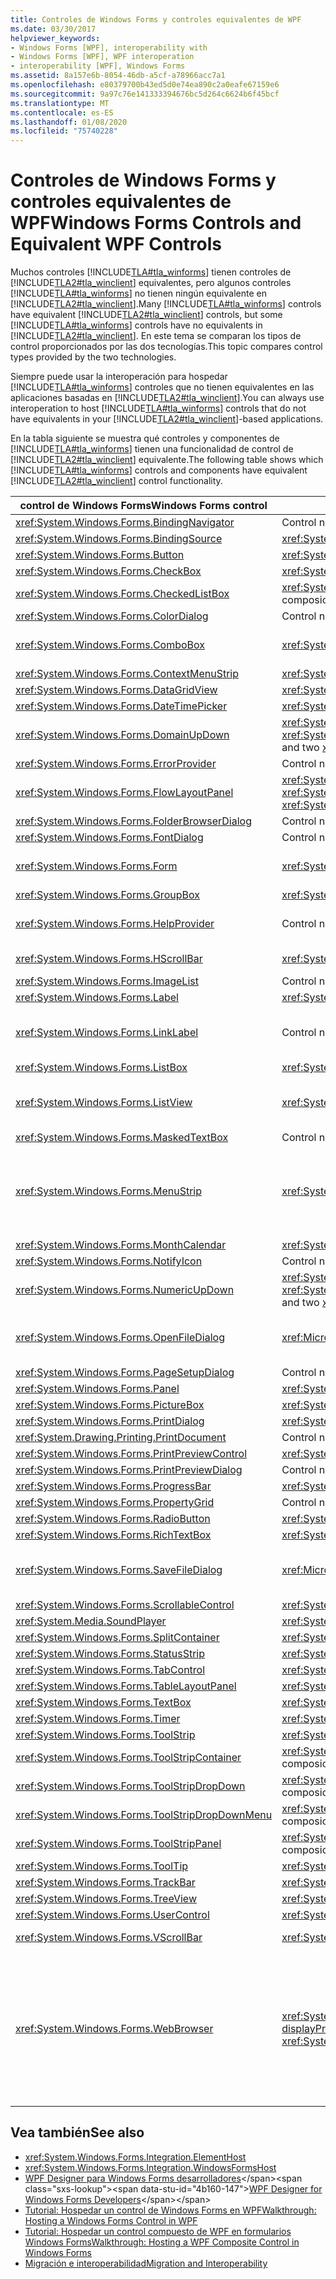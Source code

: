 ```yaml
---
title: Controles de Windows Forms y controles equivalentes de WPF
ms.date: 03/30/2017
helpviewer_keywords:
- Windows Forms [WPF], interoperability with
- Windows Forms [WPF], WPF interoperation
- interoperability [WPF], Windows Forms
ms.assetid: 8a157e6b-8054-46db-a5cf-a78966acc7a1
ms.openlocfilehash: e80379700b43ed5d0e74ea890c2a0eafe67159e6
ms.sourcegitcommit: 9a97c76e141333394676bc5d264c6624b6f45bcf
ms.translationtype: MT
ms.contentlocale: es-ES
ms.lasthandoff: 01/08/2020
ms.locfileid: "75740228"
---
```

# <a name="windows-forms-controls-and-equivalent-wpf-controls"></a><span data-ttu-id="4b160-102">Controles de Windows Forms y controles equivalentes de WPF</span><span class="sxs-lookup"><span data-stu-id="4b160-102">Windows Forms Controls and Equivalent WPF Controls</span></span>
<span data-ttu-id="4b160-103">Muchos controles [!INCLUDE[TLA#tla_winforms](../../../../includes/tlasharptla-winforms-md.md)] tienen controles de [!INCLUDE[TLA2#tla_winclient](../../../../includes/tla2sharptla-winclient-md.md)] equivalentes, pero algunos controles [!INCLUDE[TLA#tla_winforms](../../../../includes/tlasharptla-winforms-md.md)] no tienen ningún equivalente en [!INCLUDE[TLA2#tla_winclient](../../../../includes/tla2sharptla-winclient-md.md)].</span><span class="sxs-lookup"><span data-stu-id="4b160-103">Many [!INCLUDE[TLA#tla_winforms](../../../../includes/tlasharptla-winforms-md.md)] controls have equivalent [!INCLUDE[TLA2#tla_winclient](../../../../includes/tla2sharptla-winclient-md.md)] controls, but some [!INCLUDE[TLA#tla_winforms](../../../../includes/tlasharptla-winforms-md.md)] controls have no equivalents in [!INCLUDE[TLA2#tla_winclient](../../../../includes/tla2sharptla-winclient-md.md)].</span></span> <span data-ttu-id="4b160-104">En este tema se comparan los tipos de control proporcionados por las dos tecnologías.</span><span class="sxs-lookup"><span data-stu-id="4b160-104">This topic compares control types provided by the two technologies.</span></span>  
  
 <span data-ttu-id="4b160-105">Siempre puede usar la interoperación para hospedar [!INCLUDE[TLA#tla_winforms](../../../../includes/tlasharptla-winforms-md.md)] controles que no tienen equivalentes en las aplicaciones basadas en [!INCLUDE[TLA2#tla_winclient](../../../../includes/tla2sharptla-winclient-md.md)].</span><span class="sxs-lookup"><span data-stu-id="4b160-105">You can always use interoperation to host [!INCLUDE[TLA#tla_winforms](../../../../includes/tlasharptla-winforms-md.md)] controls that do not have equivalents in your [!INCLUDE[TLA2#tla_winclient](../../../../includes/tla2sharptla-winclient-md.md)]-based applications.</span></span>  
  
 <span data-ttu-id="4b160-106">En la tabla siguiente se muestra qué controles y componentes de [!INCLUDE[TLA#tla_winforms](../../../../includes/tlasharptla-winforms-md.md)] tienen una funcionalidad de control de [!INCLUDE[TLA2#tla_winclient](../../../../includes/tla2sharptla-winclient-md.md)] equivalente.</span><span class="sxs-lookup"><span data-stu-id="4b160-106">The following table shows which [!INCLUDE[TLA#tla_winforms](../../../../includes/tlasharptla-winforms-md.md)] controls and components have equivalent [!INCLUDE[TLA2#tla_winclient](../../../../includes/tla2sharptla-winclient-md.md)] control functionality.</span></span>  
  
|<span data-ttu-id="4b160-107">control de Windows Forms</span><span class="sxs-lookup"><span data-stu-id="4b160-107">Windows Forms control</span></span>|<span data-ttu-id="4b160-108">Control equivalente de WPF</span><span class="sxs-lookup"><span data-stu-id="4b160-108">WPF equivalent control</span></span>|<span data-ttu-id="4b160-109">Notas</span><span class="sxs-lookup"><span data-stu-id="4b160-109">Remarks</span></span>|  
|---------------------------|----------------------------|-------------|  
|<xref:System.Windows.Forms.BindingNavigator>|<span data-ttu-id="4b160-110">Control no equivalente.</span><span class="sxs-lookup"><span data-stu-id="4b160-110">No equivalent control.</span></span>||  
|<xref:System.Windows.Forms.BindingSource>|<xref:System.Windows.Data.CollectionViewSource>||  
|<xref:System.Windows.Forms.Button>|<xref:System.Windows.Controls.Button>||  
|<xref:System.Windows.Forms.CheckBox>|<xref:System.Windows.Controls.CheckBox>||  
|<xref:System.Windows.Forms.CheckedListBox>|<span data-ttu-id="4b160-111"><xref:System.Windows.Controls.ListBox> con composición.</span><span class="sxs-lookup"><span data-stu-id="4b160-111"><xref:System.Windows.Controls.ListBox> with composition.</span></span>||  
|<xref:System.Windows.Forms.ColorDialog>|<span data-ttu-id="4b160-112">Control no equivalente.</span><span class="sxs-lookup"><span data-stu-id="4b160-112">No equivalent control.</span></span>||  
|<xref:System.Windows.Forms.ComboBox>|<xref:System.Windows.Controls.ComboBox>|<span data-ttu-id="4b160-113"><xref:System.Windows.Controls.ComboBox> no admite la función de autocompletar.</span><span class="sxs-lookup"><span data-stu-id="4b160-113"><xref:System.Windows.Controls.ComboBox> does not support auto-complete.</span></span>|  
|<xref:System.Windows.Forms.ContextMenuStrip>|<xref:System.Windows.Controls.ContextMenu>||  
|<xref:System.Windows.Forms.DataGridView>|<xref:System.Windows.Controls.DataGrid>||  
|<xref:System.Windows.Forms.DateTimePicker>|<xref:System.Windows.Controls.DatePicker>||  
|<xref:System.Windows.Forms.DomainUpDown>|<span data-ttu-id="4b160-114"><xref:System.Windows.Controls.TextBox> y dos controles <xref:System.Windows.Controls.Primitives.RepeatButton>.</span><span class="sxs-lookup"><span data-stu-id="4b160-114"><xref:System.Windows.Controls.TextBox> and two <xref:System.Windows.Controls.Primitives.RepeatButton> controls.</span></span>||  
|<xref:System.Windows.Forms.ErrorProvider>|<span data-ttu-id="4b160-115">Control no equivalente.</span><span class="sxs-lookup"><span data-stu-id="4b160-115">No equivalent control.</span></span>||  
|<xref:System.Windows.Forms.FlowLayoutPanel>|<span data-ttu-id="4b160-116"><xref:System.Windows.Controls.WrapPanel> o <xref:System.Windows.Controls.StackPanel></span><span class="sxs-lookup"><span data-stu-id="4b160-116"><xref:System.Windows.Controls.WrapPanel> or <xref:System.Windows.Controls.StackPanel></span></span>||  
|<xref:System.Windows.Forms.FolderBrowserDialog>|<span data-ttu-id="4b160-117">Control no equivalente.</span><span class="sxs-lookup"><span data-stu-id="4b160-117">No equivalent control.</span></span>||  
|<xref:System.Windows.Forms.FontDialog>|<span data-ttu-id="4b160-118">Control no equivalente.</span><span class="sxs-lookup"><span data-stu-id="4b160-118">No equivalent control.</span></span>||  
|<xref:System.Windows.Forms.Form>|<xref:System.Windows.Window>|<span data-ttu-id="4b160-119"><xref:System.Windows.Window> no admite ventanas secundarias.</span><span class="sxs-lookup"><span data-stu-id="4b160-119"><xref:System.Windows.Window> does not support child windows.</span></span>|  
|<xref:System.Windows.Forms.GroupBox>|<xref:System.Windows.Controls.GroupBox>||  
|<xref:System.Windows.Forms.HelpProvider>|<span data-ttu-id="4b160-120">Control no equivalente.</span><span class="sxs-lookup"><span data-stu-id="4b160-120">No equivalent control.</span></span>|<span data-ttu-id="4b160-121">No hay ayuda F1.</span><span class="sxs-lookup"><span data-stu-id="4b160-121">No F1 Help.</span></span> <span data-ttu-id="4b160-122">La ayuda "Qué es esto" se reemplaza por la información sobre herramientas.</span><span class="sxs-lookup"><span data-stu-id="4b160-122">"What's This" Help is replaced by ToolTips.</span></span>|  
|<xref:System.Windows.Forms.HScrollBar>|<xref:System.Windows.Controls.Primitives.ScrollBar>|<span data-ttu-id="4b160-123">El desplazamiento está integrado en los controles de contenedor.</span><span class="sxs-lookup"><span data-stu-id="4b160-123">Scrolling is built into container controls.</span></span>|  
|<xref:System.Windows.Forms.ImageList>|<span data-ttu-id="4b160-124">Control no equivalente.</span><span class="sxs-lookup"><span data-stu-id="4b160-124">No equivalent control.</span></span>||  
|<xref:System.Windows.Forms.Label>|<xref:System.Windows.Controls.Label>||  
|<xref:System.Windows.Forms.LinkLabel>|<span data-ttu-id="4b160-125">Control no equivalente.</span><span class="sxs-lookup"><span data-stu-id="4b160-125">No equivalent control.</span></span>|<span data-ttu-id="4b160-126">Puede usar la clase <xref:System.Windows.Documents.Hyperlink> para hospedar hipervínculos dentro del contenido dinámico.</span><span class="sxs-lookup"><span data-stu-id="4b160-126">You can use the <xref:System.Windows.Documents.Hyperlink> class to host hyperlinks within flow content.</span></span>|  
|<xref:System.Windows.Forms.ListBox>|<xref:System.Windows.Controls.ListBox>||  
|<xref:System.Windows.Forms.ListView>|<xref:System.Windows.Controls.ListView>|<span data-ttu-id="4b160-127">El control <xref:System.Windows.Controls.ListView> proporciona una vista de detalles de solo lectura.</span><span class="sxs-lookup"><span data-stu-id="4b160-127">The <xref:System.Windows.Controls.ListView> control provides a read-only details view.</span></span>|  
|<xref:System.Windows.Forms.MaskedTextBox>|<span data-ttu-id="4b160-128">Control no equivalente.</span><span class="sxs-lookup"><span data-stu-id="4b160-128">No equivalent control.</span></span>||  
|<xref:System.Windows.Forms.MenuStrip>|<xref:System.Windows.Controls.Menu>|<span data-ttu-id="4b160-129"><xref:System.Windows.Controls.Menu> el estilo de los controles puede aproximarse al comportamiento y la apariencia de la clase <xref:System.Windows.Forms.ToolStripProfessionalRenderer?displayProperty=nameWithType>.</span><span class="sxs-lookup"><span data-stu-id="4b160-129"><xref:System.Windows.Controls.Menu> control styling can approximate the behavior and appearance of the <xref:System.Windows.Forms.ToolStripProfessionalRenderer?displayProperty=nameWithType> class.</span></span>|  
|<xref:System.Windows.Forms.MonthCalendar>|<xref:System.Windows.Controls.Calendar>||  
|<xref:System.Windows.Forms.NotifyIcon>|<span data-ttu-id="4b160-130">Control no equivalente.</span><span class="sxs-lookup"><span data-stu-id="4b160-130">No equivalent control.</span></span>||  
|<xref:System.Windows.Forms.NumericUpDown>|<span data-ttu-id="4b160-131"><xref:System.Windows.Controls.TextBox> y dos controles <xref:System.Windows.Controls.Primitives.RepeatButton>.</span><span class="sxs-lookup"><span data-stu-id="4b160-131"><xref:System.Windows.Controls.TextBox> and two <xref:System.Windows.Controls.Primitives.RepeatButton> controls.</span></span>||  
|<xref:System.Windows.Forms.OpenFileDialog>|<xref:Microsoft.Win32.OpenFileDialog>|<span data-ttu-id="4b160-132">La clase <xref:Microsoft.Win32.OpenFileDialog> es un contenedor [!INCLUDE[TLA2#tla_winclient](../../../../includes/tla2sharptla-winclient-md.md)] alrededor del control Win32.</span><span class="sxs-lookup"><span data-stu-id="4b160-132">The <xref:Microsoft.Win32.OpenFileDialog> class is a [!INCLUDE[TLA2#tla_winclient](../../../../includes/tla2sharptla-winclient-md.md)] wrapper around the Win32 control.</span></span>|  
|<xref:System.Windows.Forms.PageSetupDialog>|<span data-ttu-id="4b160-133">Control no equivalente.</span><span class="sxs-lookup"><span data-stu-id="4b160-133">No equivalent control.</span></span>||  
|<xref:System.Windows.Forms.Panel>|<xref:System.Windows.Controls.Canvas>||  
|<xref:System.Windows.Forms.PictureBox>|<xref:System.Windows.Controls.Image>||  
|<xref:System.Windows.Forms.PrintDialog>|<xref:System.Windows.Controls.PrintDialog>||  
|<xref:System.Drawing.Printing.PrintDocument>|<span data-ttu-id="4b160-134">Control no equivalente.</span><span class="sxs-lookup"><span data-stu-id="4b160-134">No equivalent control.</span></span>||  
|<xref:System.Windows.Forms.PrintPreviewControl>|<xref:System.Windows.Controls.DocumentViewer>||  
|<xref:System.Windows.Forms.PrintPreviewDialog>|<span data-ttu-id="4b160-135">Control no equivalente.</span><span class="sxs-lookup"><span data-stu-id="4b160-135">No equivalent control.</span></span>||  
|<xref:System.Windows.Forms.ProgressBar>|<xref:System.Windows.Controls.ProgressBar>||  
|<xref:System.Windows.Forms.PropertyGrid>|<span data-ttu-id="4b160-136">Control no equivalente.</span><span class="sxs-lookup"><span data-stu-id="4b160-136">No equivalent control.</span></span>||  
|<xref:System.Windows.Forms.RadioButton>|<xref:System.Windows.Controls.RadioButton>||  
|<xref:System.Windows.Forms.RichTextBox>|<xref:System.Windows.Controls.RichTextBox>||  
|<xref:System.Windows.Forms.SaveFileDialog>|<xref:Microsoft.Win32.SaveFileDialog>|<span data-ttu-id="4b160-137">La clase <xref:Microsoft.Win32.SaveFileDialog> es un contenedor [!INCLUDE[TLA2#tla_winclient](../../../../includes/tla2sharptla-winclient-md.md)] alrededor del control Win32.</span><span class="sxs-lookup"><span data-stu-id="4b160-137">The <xref:Microsoft.Win32.SaveFileDialog> class is a [!INCLUDE[TLA2#tla_winclient](../../../../includes/tla2sharptla-winclient-md.md)] wrapper around the Win32 control.</span></span>|  
|<xref:System.Windows.Forms.ScrollableControl>|<xref:System.Windows.Controls.ScrollViewer>||  
|<xref:System.Media.SoundPlayer>|<xref:System.Windows.Media.MediaPlayer>||  
|<xref:System.Windows.Forms.SplitContainer>|<xref:System.Windows.Controls.GridSplitter>||  
|<xref:System.Windows.Forms.StatusStrip>|<xref:System.Windows.Controls.Primitives.StatusBar>||  
|<xref:System.Windows.Forms.TabControl>|<xref:System.Windows.Controls.TabControl>||  
|<xref:System.Windows.Forms.TableLayoutPanel>|<xref:System.Windows.Controls.Grid>||  
|<xref:System.Windows.Forms.TextBox>|<xref:System.Windows.Controls.TextBox>||  
|<xref:System.Windows.Forms.Timer>|<xref:System.Windows.Threading.DispatcherTimer>||  
|<xref:System.Windows.Forms.ToolStrip>|<xref:System.Windows.Controls.ToolBar>||  
|<xref:System.Windows.Forms.ToolStripContainer>|<span data-ttu-id="4b160-138"><xref:System.Windows.Controls.ToolBar> con composición.</span><span class="sxs-lookup"><span data-stu-id="4b160-138"><xref:System.Windows.Controls.ToolBar> with composition.</span></span>||  
|<xref:System.Windows.Forms.ToolStripDropDown>|<span data-ttu-id="4b160-139"><xref:System.Windows.Controls.ToolBar> con composición.</span><span class="sxs-lookup"><span data-stu-id="4b160-139"><xref:System.Windows.Controls.ToolBar> with composition.</span></span>||  
|<xref:System.Windows.Forms.ToolStripDropDownMenu>|<span data-ttu-id="4b160-140"><xref:System.Windows.Controls.ToolBar> con composición.</span><span class="sxs-lookup"><span data-stu-id="4b160-140"><xref:System.Windows.Controls.ToolBar> with composition.</span></span>||  
|<xref:System.Windows.Forms.ToolStripPanel>|<span data-ttu-id="4b160-141"><xref:System.Windows.Controls.ToolBar> con composición.</span><span class="sxs-lookup"><span data-stu-id="4b160-141"><xref:System.Windows.Controls.ToolBar> with composition.</span></span>||  
|<xref:System.Windows.Forms.ToolTip>|<xref:System.Windows.Controls.ToolTip>||  
|<xref:System.Windows.Forms.TrackBar>|<xref:System.Windows.Controls.Slider>||  
|<xref:System.Windows.Forms.TreeView>|<xref:System.Windows.Controls.TreeView>||  
|<xref:System.Windows.Forms.UserControl>|<xref:System.Windows.Controls.UserControl>||  
|<xref:System.Windows.Forms.VScrollBar>|<xref:System.Windows.Controls.Primitives.ScrollBar>|<span data-ttu-id="4b160-142">El desplazamiento está integrado en los controles de contenedor.</span><span class="sxs-lookup"><span data-stu-id="4b160-142">Scrolling is built into container controls.</span></span>|  
|<xref:System.Windows.Forms.WebBrowser>|<span data-ttu-id="4b160-143"><xref:System.Windows.Controls.Frame>, <xref:System.Windows.Controls.WebBrowser?displayProperty=nameWithType></span><span class="sxs-lookup"><span data-stu-id="4b160-143"><xref:System.Windows.Controls.Frame>, <xref:System.Windows.Controls.WebBrowser?displayProperty=nameWithType></span></span>|<span data-ttu-id="4b160-144">El control <xref:System.Windows.Controls.Frame> puede hospedar páginas HTML.</span><span class="sxs-lookup"><span data-stu-id="4b160-144">The <xref:System.Windows.Controls.Frame> control can host HTML pages.</span></span><br /><br /> <span data-ttu-id="4b160-145">A partir del .NET Framework 3,5 SP1, el <xref:System.Windows.Controls.WebBrowser?displayProperty=nameWithType> control puede hospedar páginas HTML y también hace una copia de seguridad del control <xref:System.Windows.Controls.Frame>.</span><span class="sxs-lookup"><span data-stu-id="4b160-145">Starting in the .NET Framework 3.5 SP1, the <xref:System.Windows.Controls.WebBrowser?displayProperty=nameWithType> control can host HTML pages and also backs the <xref:System.Windows.Controls.Frame> control.</span></span>|  
  
## <a name="see-also"></a><span data-ttu-id="4b160-146">Vea también</span><span class="sxs-lookup"><span data-stu-id="4b160-146">See also</span></span>

- <xref:System.Windows.Forms.Integration.ElementHost>
- <xref:System.Windows.Forms.Integration.WindowsFormsHost>
- <span data-ttu-id="4b160-147">[WPF Designer para Windows Forms desarrolladores](https://docs.microsoft.com/previous-versions/visualstudio/visual-studio-2010/cc165605(v=vs.100))</span><span class="sxs-lookup"><span data-stu-id="4b160-147">[WPF Designer for Windows Forms Developers](https://docs.microsoft.com/previous-versions/visualstudio/visual-studio-2010/cc165605(v=vs.100))</span></span>
- [<span data-ttu-id="4b160-148">Tutorial: Hospedar un control de Windows Forms en WPF</span><span class="sxs-lookup"><span data-stu-id="4b160-148">Walkthrough: Hosting a Windows Forms Control in WPF</span></span>](walkthrough-hosting-a-windows-forms-control-in-wpf.md)
- [<span data-ttu-id="4b160-149">Tutorial: Hospedar un control compuesto de WPF en formularios Windows Forms</span><span class="sxs-lookup"><span data-stu-id="4b160-149">Walkthrough: Hosting a WPF Composite Control in Windows Forms</span></span>](walkthrough-hosting-a-wpf-composite-control-in-windows-forms.md)
- [<span data-ttu-id="4b160-150">Migración e interoperabilidad</span><span class="sxs-lookup"><span data-stu-id="4b160-150">Migration and Interoperability</span></span>](migration-and-interoperability.md)
